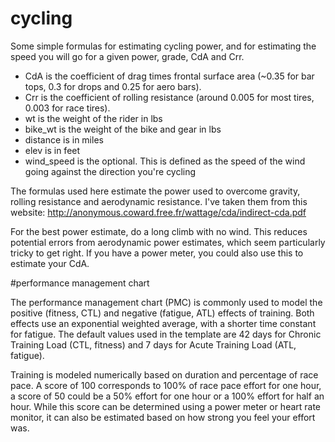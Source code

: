 # cycling
Some simple formulas for estimating cycling power, and for estimating the speed you will go for a given power, grade, CdA and Crr.

- CdA is the coefficient of drag times frontal surface area (~0.35 for bar tops, 0.3 for drops and 0.25 for aero bars).
- Crr is the coefficient of rolling resistance (around 0.005 for most tires, 0.003 for race tires).
- wt is the weight of the rider in lbs
- bike_wt is the weight of the bike and gear in lbs
- distance is in miles
- elev is in feet
- wind_speed is the optional. This is defined as the speed of the wind going against the direction you're cycling

The formulas used here estimate the power used to overcome gravity, rolling resistance and aerodynamic resistance. 
I've taken them from this website: http://anonymous.coward.free.fr/wattage/cda/indirect-cda.pdf

For the best power estimate, do a long climb with no wind. This reduces potential errors from aerodynamic power estimates,
which seem particularly tricky to get right. If you have a power meter, you could also use this to estimate your CdA.

#performance management chart

The performance management chart (PMC) is commonly used to model the positive (fitness, CTL) and negative (fatigue, ATL) effects of training.
Both effects use an exponential weighted average, with a shorter time constant for fatigue.
The default values used in the template are 42 days for Chronic Training Load (CTL, fitness) and 7 days for Acute Training Load (ATL, fatigue).

Training is modeled numerically based on duration and percentage of race pace.
A score of 100 corresponds to 100% of race pace effort for one hour, a score of 50 could be a 50% effort for one hour or a 100% effort for half an hour.
While this score can be determined using a power meter or heart rate monitor, it can also be estimated based on how strong you feel your effort was.
